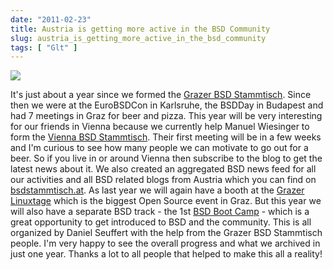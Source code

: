 ```yaml
---
date: "2011-02-23"
title: Austria is getting more active in the BSD Community
slug: austria_is_getting_more_active_in_the_bsd_community
tags: [ "Glt" ]
---
```


![](/images/2016/logo.png)

It's just about a year since we formed the [Grazer BSD Stammtisch](http://graz.bsdstammtisch.at/). Since then we were at the EuroBSDCon in Karlsruhe, the BSDDay in Budapest and had 7 meetings in Graz for beer and pizza. 
This year will be very interesting for our friends in Vienna because we currently help Manuel Wiesinger to form the [Vienna BSD Stammtisch](http://wien.bsdstammtisch.at/). Their first meeting will be in a few weeks and I'm curious to see how many people we can motivate to go out for a beer. So if you live in or around Vienna then subscribe to the blog to get the latest news about it. We also created an aggregated BSD news feed for all our activities and all BSD related blogs from Austria which you can find on [bsdstammtisch.at](http://bsdstammtisch.at/).
As last year we will again have a booth at the [Grazer Linuxtage](http://www.linuxtage.at/) which is the biggest Open Source event in Graz. But this year we will also have a separate BSD track - the 1st [BSD Boot Camp](http://www.bsdbootcamp.org/) - which is a great opportunity to get introduced to BSD and the community. This is all organized by Daniel Seuffert with the help from the Grazer BSD Stammtisch people.
I'm very happy to see the overall progress and what we archived in just one year. Thanks a lot to all people that helped to make this all a reality!
